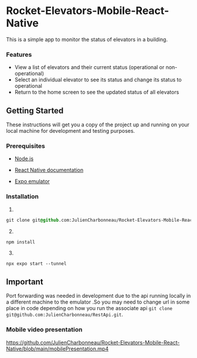 
# Rocket-Elevators-Mobile-React-Native

This is a simple app to monitor the status of elevators in a building.

### Features

- View a list of elevators and their current status (operational or non-operational)
- Select an individual elevator to see its status and change its status to operational
- Return to the home screen to see the updated status of all elevators


## Getting Started

These instructions will get you a copy of the project up and running on your local machine for development and testing purposes.

### Prerequisites

- [Node.js](https://nodejs.org)

- [React Native documentation](https://reactnative.dev/docs/getting-started)

- [Expo emulator](https://docs.expo.dev/get-started/installation/)


### Installation 
1.
```css
git clone git@github.com:JulienCharbonneau/Rocket-Elevators-Mobile-React-Native.git
```
2. 
```css
npm install

```

3.
```
npx expo start --tunnel
```

## Important

Port forwarding  was needed in development due to the api running locally in a different machine to the emulator .So you may need to change url in some place in code depending on how you run the associate api `git clone git@github.com:JulienCharbonneau/RestApi.git`.



### Mobile video presentation
https://github.com/JulienCharbonneau/Rocket-Elevators-Mobile-React-Native/blob/main/mobilePresentation.mp4





















